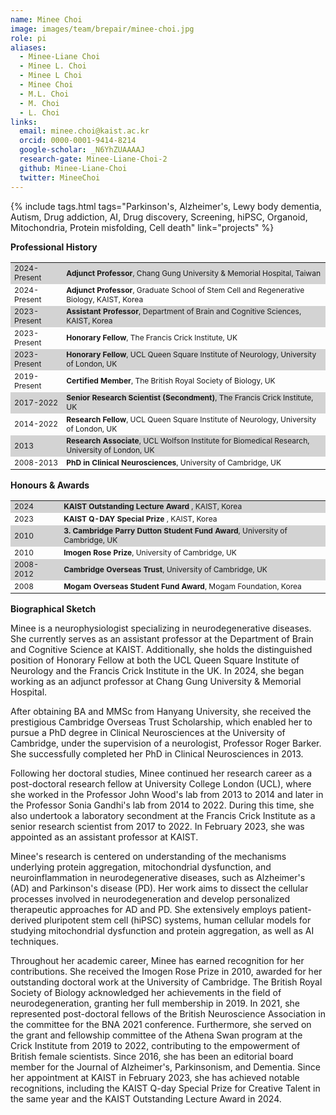 ```yaml
---
name: Minee Choi
image: images/team/brepair/minee-choi.jpg
role: pi
aliases:
  - Minee-Liane Choi
  - Minee L. Choi
  - Minee L Choi
  - Minee Choi
  - M.L. Choi
  - M. Choi
  - L. Choi
links:  
  email: minee.choi@kaist.ac.kr
  orcid: 0000-0001-9414-8214
  google-scholar: _N6YhZUAAAAJ
  research-gate: Minee-Liane-Choi-2
  github: Minee-Liane-Choi
  twitter: MineeChoi
---
```


{%
  include tags.html
  tags="Parkinson's, Alzheimer's, Lewy body dementia, Autism, Drug addiction, AI, Drug discovery, Screening, hiPSC, Organoid, Mitochondria, Protein misfolding, Cell death"
  link="projects"
%}

<strong>Professional History</strong>

<table>
  <tr style="font-size: 12px; background-color:LightGray;">
    <td>2024-Present</td>
    <td align="Left"><strong>Adjunct Professor</strong>, Chang Gung University & Memorial Hospital, Taiwan</td>
  </tr>  
  <tr style="font-size: 12px;">
    <td>2024-Present</td>
    <td align="Left"><strong>Adjunct Professor</strong>, Graduate School of Stem Cell and Regenerative Biology, KAIST, Korea</td>
  </tr>
  <tr style="font-size: 12px; background-color:LightGray;">
    <td>2023-Present</td>
    <td align="Left"><strong>Assistant Professor</strong>, Department of Brain and Cognitive Sciences, KAIST, Korea</td>
  </tr>  
  <tr style="font-size: 12px;">
    <td>2023-Present</td>
    <td align="Left"><strong>Honorary Fellow</strong>, The Francis Crick Institute, UK</td>
  </tr>
  <tr style="font-size: 12px; background-color:LightGray;">
    <td>2023-Present</td>
    <td align="Left"><strong>Honorary Fellow</strong>, UCL Queen Square Institute of Neurology, University of London, UK</td>
  </tr>  
  <tr style="font-size: 12px;">
    <td>2019-Present</td>
    <td align="Left"><strong>Certified Member</strong>, The British Royal Society of Biology, UK</td>
  </tr>
  <tr style="font-size: 12px; background-color:LightGray;">
    <td>2017-2022</td>
    <td align="Left"><strong>Senior Research Scientist (Secondment)</strong>, The Francis Crick Institute, UK</td>
  </tr>
  <tr style="font-size: 12px;">
    <td>2014-2022</td>
    <td align="Left"><strong>Research Fellow</strong>, UCL Queen Square Institute of Neurology, University of London, UK</td>
  </tr>
  <tr style="font-size: 12px; background-color:LightGray;">
    <td>2013</td>
    <td align="Left"><strong>Research Associate</strong>, UCL Wolfson Institute for Biomedical Research, University of London, UK</td>
  </tr>
  <tr style="font-size: 12px;">
    <td>2008-2013 </td>
    <td align="Left"><strong>PhD in Clinical Neurosciences</strong>, University of Cambridge, UK</td>
  </tr>
</table>

<strong>Honours & Awards</strong>

<table>
  <tr style="font-size: 12px; background-color:LightGray;">
    <td>2024</td>
    <td align="Left"><strong>KAIST Outstanding Lecture Award </strong>, KAIST, Korea</td>
  </tr>  
  <tr style="font-size: 12px;">
    <td>2023</td>
    <td align="Left"><strong>KAIST Q-DAY Special Prize </strong>, KAIST, Korea</td>
  </tr>
  <tr style="font-size: 12px; background-color:LightGray;">
    <td>2010</td>
    <td align="Left"><strong>3.	Cambridge Parry Dutton Student Fund Award</strong>, University of Cambridge, UK</td>
  </tr>  
  <tr style="font-size: 12px;">
    <td>2010</td>
    <td align="Left"><strong>Imogen Rose Prize</strong>, University of Cambridge, UK</td>
  </tr>
  <tr style="font-size: 12px; background-color:LightGray;">
    <td>2008-2012</td>
    <td align="Left"><strong>Cambridge Overseas Trust</strong>, University of Cambridge, UK</td>
  </tr>  
  <tr style="font-size: 12px;">
    <td>2008</td>
    <td align="Left"><strong>Mogam Overseas Student Fund Award</strong>, Mogam Foundation, Korea</td>
  </tr>
</table>

<strong>Biographical Sketch</strong>

Minee is a neurophysiologist specializing in neurodegenerative diseases. She currently serves as an assistant professor at the Department of Brain and Cognitive Science at KAIST. Additionally, she holds the distinguished position of Honorary Fellow at both the UCL Queen Square Institute of Neurology and the Francis Crick Institute in the UK. In 2024, she began working as an adjunct professor at Chang Gung University & Memorial Hospital.<br>

After obtaining BA and MMSc from Hanyang University, she received the prestigious Cambridge Overseas Trust Scholarship, which enabled her to pursue a PhD degree in Clinical Neurosciences at the University of Cambridge, under the supervision of a neurologist, Professor Roger Barker. She successfully completed her PhD in Clinical Neurosciences in 2013. <br>

Following her doctoral studies, Minee continued her research career as a post-doctoral research fellow at University College London (UCL), where she worked in the Professor John Wood's lab from 2013 to 2014 and later in the Professor Sonia Gandhi's lab from 2014 to 2022. During this time, she also undertook a laboratory secondment at the Francis Crick Institute as a senior research scientist from 2017 to 2022. In February 2023, she was appointed as an assistant professor at KAIST. <br>

Minee's research is centered on understanding of the mechanisms underlying protein aggregation, mitochondrial dysfunction, and neuroinflammation in neurodegenerative diseases, such as Alzheimer's (AD) and Parkinson's disease (PD). Her work aims to dissect the cellular processes involved in neurodegeneration and develop personalized therapeutic approaches for AD and PD. She extensively employs patient-derived pluripotent stem cell (hiPSC) systems, human cellular models for studying mitochondrial dysfunction and protein aggregation, as well as AI techniques. <br>

Throughout her academic career, Minee has earned recognition for her contributions. She received the Imogen Rose Prize in 2010, awarded for her outstanding doctoral work at the University of Cambridge. The British Royal Society of Biology acknowledged her achievements in the field of neurodegeneration, granting her full membership in 2019. In 2021, she represented post-doctoral fellows of the British Neuroscience Association in the committee for the BNA 2021 conference. Furthermore, she served on the grant and fellowship committee of the Athena Swan program at the Crick Institute from 2019 to 2022, contributing to the empowerment of British female scientists. Since 2016, she has been an editorial board member for the Journal of Alzheimer's, Parkinsonism, and Dementia. Since her appointment at KAIST in February 2023, she has achieved notable recognitions, including the KAIST Q-day Special Prize for Creative Talent in the same year and the KAIST Outstanding Lecture Award in 2024.
